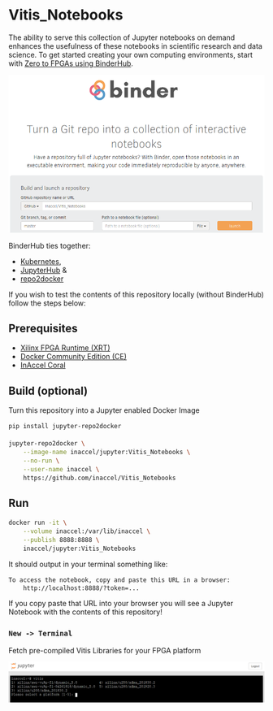 # Vitis_Notebooks

The ability to serve this collection of Jupyter notebooks on demand enhances the usefulness of these notebooks in scientific research and data science. To get started creating your own computing environments, start with [Zero to FPGAs using BinderHub](https://docs.inaccel.com/labs/binderhub-aws).

![Binder](img/binder.png)

BinderHub ties together:

* [Kubernetes](https://github.com/kubernetes/kubernetes),
* [JupyterHub](https://github.com/jupyterhub/jupyterhub) &
* [repo2docker](https://github.com/jupyter/repo2docker)

If you wish to test the contents of this repository locally (without BinderHub) follow the steps below:

## Prerequisites

* [Xilinx FPGA Runtime (XRT)](https://github.com/Xilinx/XRT)
* [Docker Community Edition (CE)](https://docs.docker.com/install)
* [InAccel Coral](https://docs.inaccel.com/inaccel/overview)

## Build (optional)

Turn this repository into a Jupyter enabled Docker Image

```sh
pip install jupyter-repo2docker

jupyter-repo2docker \
	--image-name inaccel/jupyter:Vitis_Notebooks \
	--no-run \
	--user-name inaccel \
	https://github.com/inaccel/Vitis_Notebooks
```

## Run

```sh
docker run -it \
	--volume inaccel:/var/lib/inaccel \
	--publish 8888:8888 \
	inaccel/jupyter:Vitis_Notebooks
```

It should output in your terminal something like:

```
To access the notebook, copy and paste this URL in a browser:
	http://localhost:8888/?token=...
```

If you copy paste that URL into your browser you will see a Jupyter Notebook with the contents of this repository!

### `New -> Terminal`

Fetch pre-compiled Vitis Libraries for your FPGA platform

![Vitis](img/vitis.png)
